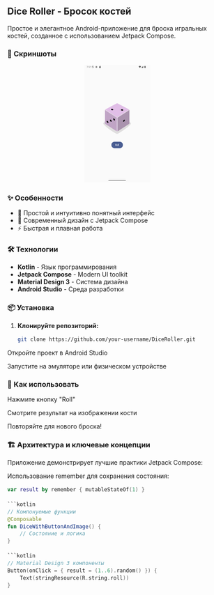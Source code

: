 ## Dice Roller - Бросок костей

Простое и элегантное Android-приложение для броска игральных костей, созданное с использованием Jetpack Compose.

### 📸 Скриншоты

<div align="center">
  <img src="screenshots/Screenshot_20250921_125247.png" width="30%" alt="Скриншот 1"/>
</div>

### ✨ Особенности

- 🎯 Простой и интуитивно понятный интерфейс
- 🎨 Современный дизайн с Jetpack Compose
- ⚡ Быстрая и плавная работа

### 🛠 Технологии

- **Kotlin** - Язык программирования
- **Jetpack Compose** - Modern UI toolkit
- **Material Design 3** - Система дизайна
- **Android Studio** - Среда разработки

### 📦 Установка

1. **Клонируйте репозиторий:**
   ```bash
   git clone https://github.com/your-username/DiceRoller.git
Откройте проект в Android Studio

Запустите на эмуляторе или физическом устройстве

### 🚀 Как использовать
Нажмите кнопку "Roll"

Смотрите результат на изображении кости

Повторяйте для нового броска!

### 🏗 Архитектура и ключевые концепции
Приложение демонстрирует лучшие практики Jetpack Compose:

Использование remember для сохранения состояния:

```kotlin
var result by remember { mutableStateOf(1) }

```kotlin
// Компонуемые функции
@Composable
fun DiceWithButtonAndImage() {
    // Состояние и логика
}

```kotlin
// Material Design 3 компоненты
Button(onClick = { result = (1..6).random() }) {
    Text(stringResource(R.string.roll))
}
